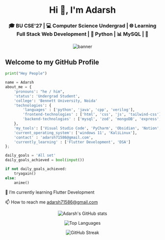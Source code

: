 <h1 align="center">Hi 👋, I'm Adarsh</h1>
<h3 align="center">🎓 BU CSE'27 | 💻 Computer Science Undergrad | 🌐 Learning Full Stack Web Development | 🐍 Python | 📊 MySQL | 🚀</h3>

<p align="center">
  <img src="https://github.com/not-adarsh/not-adarsh/assets/96112833/3d8d224e-066b-4109-bd7b-026063f04a2a" alt="banner" />
</p>

## Welcome to my GitHub Profile 
```python
print("Hey People")

name = Adarsh
about_me = {
    'pronouns': "he / him",
    'status': 'Undergrad Student',
    'college': 'Bennett University, Noida'
    'technologies': {
        'languages' : ['python', 'java', 'cpp', 'verilog'],
        'frontend-technologies' : ['html', 'css', 'js', 'tailwind-css'],
        'backend-technologies' : ['mysql', 'zod', 'mongoDB', 'express', 'NodeJS']
    },
    'my_tools': ['Visual Studio Code', 'PyCharm', 'Obsidian', 'Notion', 'InteliJIdea', 'LazyVim'],
    'current_operating_system': ['windows 11', 'KaliLinux'],
    'contact' : 'adarsh71586@gmail.com',
    'currently_learning' : ['Flutter Development', 'DSA']
};

daily_goals = 'All set'
daily_goals_achieved = bool(input())

if not daily_goals_achieved:
    tryagain()
else:
    anime()

```
🌱 I’m currently learning Flutter Development

📫 How to reach me adarsh71586@gmail.com

<p align="center">
  <img src="https://github-readme-stats.vercel.app/api?username=not-adarsh&show_icons=true&theme=radical" alt="Adarsh's GitHub stats" />
</p>
<p align="center">
  <img src="https://github-readme-stats.vercel.app/api/top-langs/?username=not-adarsh&layout=compact&theme=radical" alt="Top Languages" />
</p>
<p align="center">
  <img src="https://github-readme-streak-stats.herokuapp.com/?user=not-adarsh&theme=radical" alt="GitHub Streak" />

